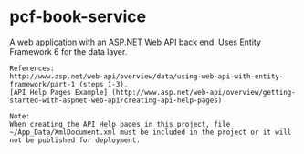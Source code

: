 # pcf-book-service
A web application with an ASP.NET Web API back end. Uses Entity Framework 6 for the data layer.

```
References:
http://www.asp.net/web-api/overview/data/using-web-api-with-entity-framework/part-1 (steps 1-3).
[API Help Pages Example] (http://www.asp.net/web-api/overview/getting-started-with-aspnet-web-api/creating-api-help-pages)
```
```
Note:
When creating the API Help pages in this project, file ~/App_Data/XmlDocument.xml must be included in the project or it will not be published for deployment.
```
